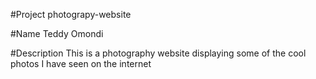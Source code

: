 #Project
photograpy-website


#Name
Teddy Omondi

#Description
This is a photography website displaying some of the cool photos I have  seen on the internet
